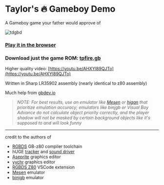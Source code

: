# Taylor's 🔥 Gameboy Demo

A Gameboy game your father would approve of

![tdgbd](https://github.com/taylorplewe/tdgbd/assets/69979860/57009502-603d-42fc-bffa-14dc956b1333)

### [Play it in the browser](https://taylorplewe.github.io/gbdemo/)

### Download just the game ROM: [tpfire.gb](https://raw.githubusercontent.com/taylorplewe/gbdemo/main/bin/tpfire.gb)

Higher quality video: [https://youtu.be/AHXYl89QJTo](https://youtu.be/AHXYl89QJTo)

Written in Sharp LR35902 assembly (nearly identical to z80 assembly)

Much help from [gbdev.io](https://gbdev.io/pandocs/)

> *NOTE: For best results, use an emulator like [Mesen](https://mesen.ca) or [higan](https://github.com/higan-emu/higan/releases) that prioritize emulation accuracy; emulators like binjgb or Visual Boy Advance do not calculate object priority correctly, and the player shadow will not be masked by certain background objects like it's supposed to and will look funny*

---
credit to the authors of
- [RGBDS](https://rgbds.gbdev.io/) GB-z80 compiler toolchain
- hUGE [tracker](https://github.com/SuperDisk/hUGETracker) and [sound driver](https://github.com/SuperDisk/hUGEDriver)
- [Aseprite](https://aseprite.org) graphics editor
- [yychr](https://www.romhacking.net/utilities/958/) graphics editor
- [RGBDS Z80](https://marketplace.visualstudio.com/items?itemName=donaldhays.rgbds-z80) VSCode extension
- [Mesen](https://mesen.ca) emulator
- [binjgb](https://github.com/binji/binjgb) emulator

